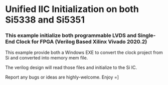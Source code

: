# Unified IIC Initialization on both Si5338 and Si5351

### This example initialize both programmable LVDS and Single-End Clock for FPGA (Verilog Based Xilinx Vivado 2020.2)

This example provide both a Windows EXE to convert the clock project from Si and converted into memory mem file.

The verilog design will read those files and initialize to the Si IC.

Report any bugs or ideas are highly-welcome. Enjoy =]
